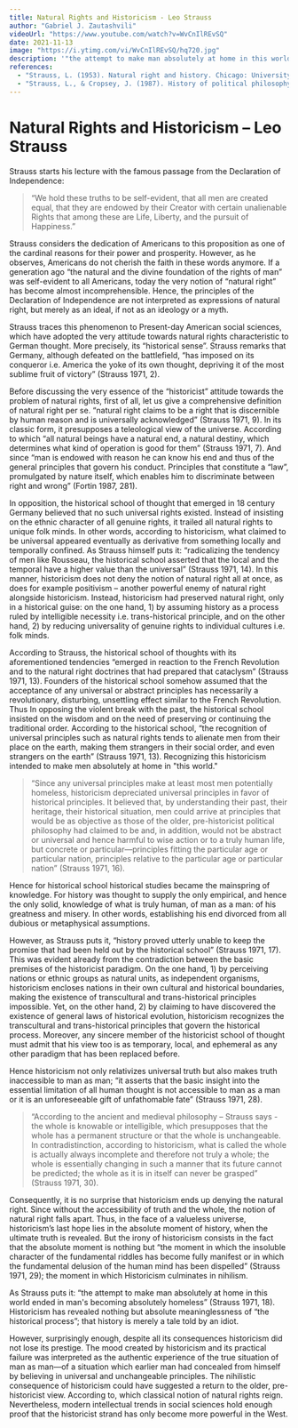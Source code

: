 ```yaml
---
title: Natural Rights and Historicism - Leo Strauss
author: "Gabriel J. Zautashvili"
videoUrl: "https://www.youtube.com/watch?v=WvCnIlREvSQ"
date: 2021-11-13
image: "https://i.ytimg.com/vi/WvCnIlREvSQ/hq720.jpg"
description: '"the attempt to make man absolutely at home in this world ended in man''s becoming absolutely homeless" - Leo Strauss'
references:
  - "Strauss, L. (1953). Natural right and history. Chicago: University of Chicago Press. "
  - "Strauss, L., & Cropsey, J. (1987). History of political philosophy. Chicago: University of Chicago Press."
---
```


# Natural Rights and Historicism – Leo Strauss

Strauss starts his lecture with the famous passage from the Declaration of Independence:

> “We hold these truths to be self-evident, that all men are created equal, that they are endowed by their Creator with certain unalienable Rights that among these are Life, Liberty, and the pursuit of Happiness.”

Strauss considers the dedication of Americans to this proposition as one of the cardinal reasons for their power and prosperity. However, as he observes, Americans do not cherish the faith in these words anymore. If a generation ago “the natural and the divine foundation of the rights of man” was self-evident to all Americans, today the very notion of “natural right” has become almost incomprehensible. Hence, the principles of the Declaration of Independence are not interpreted as expressions of natural right, but merely as an ideal, if not as an ideology or a myth.

Strauss traces this phenomenon to Present-day American social sciences, which have adopted the very attitude towards natural rights characteristic to German thought. More precisely, its “historical sense”. Strauss remarks that Germany, although defeated on the battlefield, “has imposed on its conqueror i.e. America the yoke of its own thought, depriving it of the most sublime fruit of victory” (Strauss 1971, 2).

Before discussing the very essence of the “historicist” attitude towards the problem of natural rights, first of all, let us give a comprehensive definition of natural right per se. “natural right claims to be a right that is discernible by human reason and is universally acknowledged” (Strauss 1971, 9). In its classic form, it presupposes a teleological view of the universe. According to which “all natural beings have a natural end, a natural destiny, which determines what kind of operation is good for them” (Strauss 1971, 7). And since “man is endowed with reason he can know his end and thus of the general principles that govern his conduct. Principles that constitute a “law”, promulgated by nature itself, which enables him to discriminate between right and wrong” (Fortin 1987, 281).

In opposition, the historical school of thought that emerged in 18 century Germany believed that no such universal rights existed. Instead of insisting on the ethnic character of all genuine rights, it trailed all natural rights to unique folk minds. In other words, according to historicism, what claimed to be universal appeared eventually as derivative from something locally and temporally confined. As Strauss himself puts it: “radicalizing the tendency of men like Rousseau, the historical school asserted that the local and the temporal have a higher value than the universal” (Strauss 1971, 14). In this manner, historicism does not deny the notion of natural right all at once, as does for example positivism – another powerful enemy of natural right alongside historicism. Instead, historicism had preserved natural right, only in a historical guise: on the one hand, 1) by assuming history as a process ruled by intelligible necessity i.e. trans-historical principle, and on the other hand, 2) by reducing universality of genuine rights to individual cultures i.e. folk minds.

According to Strauss, the historical school of thoughts with its aforementioned tendencies “emerged in reaction to the French Revolution and to the natural right doctrines that had prepared that cataclysm” (Strauss 1971, 13). Founders of the historical school somehow assumed that the acceptance of any universal or abstract principles has necessarily a revolutionary, disturbing, unsettling effect similar to the French Revolution. Thus In opposing the violent break with the past, the historical school insisted on the wisdom and on the need of preserving or continuing the traditional order. According to the historical school, “the recognition of universal principles such as natural rights tends to alienate men from their place on the earth, making them strangers in their social order, and even strangers on the earth” (Strauss 1971, 13). Recognizing this historicism intended to make men absolutely at home in "this world."

> “Since any universal principles make at least most men potentially homeless, historicism depreciated universal principles in favor of historical principles. It believed that, by understanding their past, their heritage, their historical situation, men could arrive at principles that would be as objective as those of the older, pre-historicist political philosophy had claimed to be and, in addition, would not be abstract or universal and hence harmful to wise action or to a truly human life, but concrete or particular—principles fitting the particular age or particular nation, principles relative to the particular age or particular nation” (Strauss 1971, 16).

Hence for historical school historical studies became the mainspring of knowledge. For history was thought to supply the only empirical, and hence the only solid, knowledge of what is truly human, of man as a man: of his greatness and misery. In other words, establishing his end divorced from all dubious or metaphysical assumptions.

However, as Strauss puts it, “history proved utterly unable to keep the promise that had been held out by the historical school” (Strauss 1971, 17). This was evident already from the contradiction between the basic premises of the historicist paradigm. On the one hand, 1) by perceiving nations or ethnic groups as natural units, as independent organisms, historicism encloses nations in their own cultural and historical boundaries, making the existence of transcultural and trans-historical principles impossible. Yet, on the other hand, 2) by claiming to have discovered the existence of general laws of historical evolution, historicism recognizes the transcultural and trans-historical principles that govern the historical process. Moreover, any sincere member of the historicist school of thought must admit that his view too is as temporary, local, and ephemeral as any other paradigm that has been replaced before.

Hence historicism not only relativizes universal truth but also makes truth inaccessible to man as man; “it asserts that the basic insight into the essential limitation of all human thought is not accessible to man as a man or it is an unforeseeable gift of unfathomable fate” (Strauss 1971, 28).

> “According to the ancient and medieval philosophy – Strauss says - the whole is knowable or intelligible, which presupposes that the whole has a permanent structure or that the whole is unchangeable. In contradistinction, according to historicism, what is called the whole is actually always incomplete and therefore not truly a whole; the whole is essentially changing in such a manner that its future cannot be predicted; the whole as it is in itself can never be grasped” (Strauss 1971, 30).

Consequently, it is no surprise that historicism ends up denying the natural right. Since without the accessibility of truth and the whole, the notion of natural right falls apart. Thus, in the face of a valueless universe, historicism’s last hope lies in the absolute moment of history, when the ultimate truth is revealed. But the irony of historicism consists in the fact that the absolute moment is nothing but “the moment in which the insoluble character of the fundamental riddles has become fully manifest or in which the fundamental delusion of the human mind has been dispelled” (Strauss 1971, 29); the moment in which Historicism culminates in nihilism.

As Strauss puts it: “the attempt to make man absolutely at home in this world ended in man's becoming absolutely homeless” (Strauss 1971, 18). Historicism has revealed nothing but absolute meaninglessness of “the historical process”; that history is merely a tale told by an idiot.

However, surprisingly enough, despite all its consequences historicism did not lose its prestige. The mood created by historicism and its practical failure was interpreted as the authentic experience of the true situation of man as man—of a situation which earlier man had concealed from himself by believing in universal and unchangeable principles. The nihilistic consequence of historicism could have suggested a return to the older, pre-historicist view. According to, which classical notion of natural rights reign. Nevertheless, modern intellectual trends in social sciences hold enough proof that the historicist strand has only become more powerful in the West.
